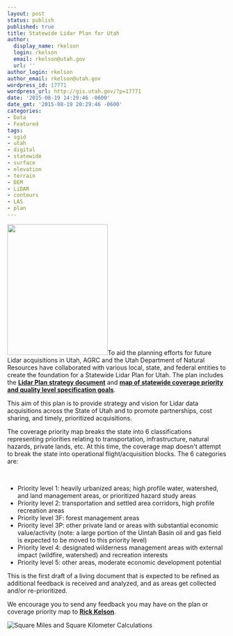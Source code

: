 ```yaml
---
layout: post
status: publish
published: true
title: Statewide Lidar Plan for Utah
author:
  display_name: rkelson
  login: rkelson
  email: rkelson@utah.gov
  url: ''
author_login: rkelson
author_email: rkelson@utah.gov
wordpress_id: 17771
wordpress_url: http://gis.utah.gov/?p=17771
date: '2015-08-19 14:29:46 -0600'
date_gmt: '2015-08-19 20:29:46 -0600'
categories:
- Data
- Featured
tags:
- sgid
- utah
- digital
- statewide
- surface
- elevation
- terrain
- DEM
- LiDAR
- contours
- LAS
- plan
---
```

<p><a href="{{ "/downloads/LidarPlan.png" | prepend: site.baseurl }}" target="_blank"><img src="{{ "/images/LidarPlan-231x300.png" | prepend: site.baseurl }}" alt="" title="LidarPlan" width="231" height="300" class="inline-text-left" /></a>To aid the planning efforts for future Lidar acquisitions in Utah, AGRC and the Utah Department of Natural Resources have collaborated with various local, state, and federal entities to create the foundation for a Statewide Lidar Plan for Utah. The plan includes the <a href="https://docs.google.com/a/utah.gov/document/d/1Z7QPeg9whuOnZP_Y_jOnkZrJsj6hVpqrp3vSkUJhEac/edit?usp=sharing"><strong>Lidar Plan strategy document</a></Strong> and <strong><a href="{{ "/downloads/LidarPlan.png" | prepend: site.baseurl }}" target="_blank">map of statewide coverage priority and quality level specification goals</strong></a>. </p>
<p>This aim of this plan is to provide strategy and vision for Lidar data acquisitions across the State of Utah and to promote partnerships, cost sharing, and timely, prioritized acquisitions.</p>
<p>The coverage priority map breaks the state into 6 classifications representing priorities relating to transportation, infrastructure, natural hazards, private lands, etc. At this time, the coverage map doesn't attempt to break the state into operational flight/acquisition blocks. The 6 categories are:</p>
<br>
<ul>
<li>Priority level 1: heavily urbanized areas; high profile water, watershed, and land management areas, or prioritized hazard study areas</li>
<li>Priority level 2: transportation and settled area corridors, high profile recreation areas </li>
<li>Priority level 3F: forest management areas</li>
<li>Priority level 3P: other private land or areas with substantial economic value/activity (note: a large portion of the Uintah Basin oil and gas field is expected to be moved to this priority level)</li>
<li>Priority level 4: designated wilderness management areas with external impact (wildfire, watershed) and recreation interests</li>
<li>Priority level 5: other areas, moderate economic development potential</li>
</ul>
<p>This is the first draft of a living document that is expected to be refined as additional feedback is received and analyzed, and as areas get collected and/or re-prioritized.</p>
<p>We encourage you to send any feedback you may have on the plan or coverage priority map to <a href="mailto:rkelson@utah.gov"><strong>Rick Kelson</strong></a>. </p>
<p><img src="{{ "/images/LidarPlan_sqMiKm.png" | prepend: site.baseurl }}" alt="Square Miles and Square Kilometer Calculations" /></p>
